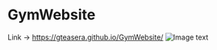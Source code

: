 # GymWebsite
Link → https://gteasera.github.io/GymWebsite/
![Image text](https://github.com/GTeasera/GymWebsite/blob/main/assets/logo.png)
